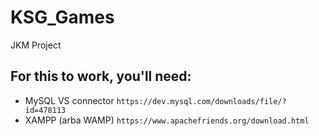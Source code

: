 # KSG_Games
JKM Project 

## For this to work, you'll need: ##

- MySQL VS connector `https://dev.mysql.com/downloads/file/?id=478113`
- XAMPP (arba WAMP) `https://www.apachefriends.org/download.html`
